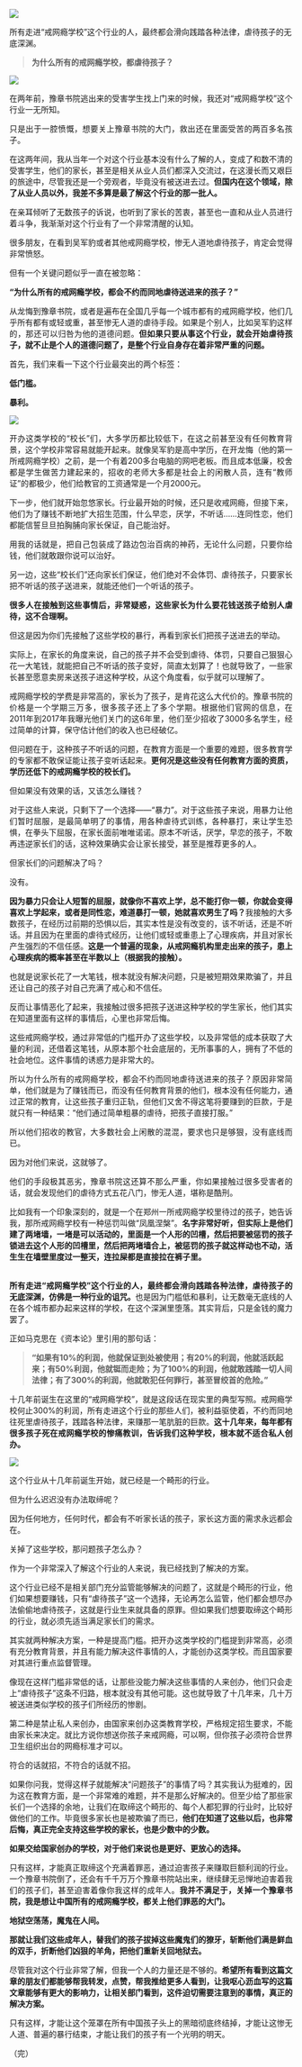 <p><img src="https://www.iaders.com/wp-content/uploads/2019/11/474a9-005PR4hXgy1g7u7zdq4jrj30rs0fmqh1.jpg"></p>
<div class="preface">所有走进“戒网瘾学校”这个行业的人，最终都会滑向践踏各种法律，虐待孩子的无底深渊。</div>
<div class="WB_editor_iframe_new">
<blockquote><p>​​<b>为什么所有的戒网瘾学校，都虐待孩子？<span id="more-8560"></span></b></p></blockquote>
<p class="picbox"><img src="https://www.iaders.com/wp-content/uploads/2019/11/20191103112359-8b293.jpeg"></p>
<p align="justify">
在两年前，豫章书院逃出来的受害学生找上门来的时候，我还对“戒网瘾学校”这个行业一无所知。</p>
<p align="justify">
只是出于一腔愤慨，想要关上豫章书院的大门，救出还在里面受苦的两百多名孩子。</p>
<p align="justify">
在这两年间，我从当年一个对这个行业基本没有什么了解的人，变成了和数不清的受害学生，他们的家长，甚至是相关从业人员们都深入交流过，在这漫长而又艰巨的旅途中，尽管我还是一个旁观者，毕竟没有被送进去过。<b>但国内在这个领域，除了从业人员以外，我差不多算是最了解这个行业的那一批人。</b></p>
<p align="justify">
在亲耳倾听了无数孩子的诉说，也听到了家长的苦衷，甚至也一直和从业人员进行着斗争，我渐渐对这个行业有了一个非常清醒的认知。</p>
<p align="justify">
很多朋友，在看到吴军豹或者其他戒网瘾学校，惨无人道地虐待孩子，肯定会觉得非常愤怒。</p>
<p align="justify">
但有一个关键问题似乎一直在被忽略：</p>
<p align="justify">
<b>“为什么所有的戒网瘾学校，都会不约而同地虐待送进来的孩子？”</b></p>
<p align="justify">
从龙悔到豫章书院，或者是遍布在全国几乎每一个城市都有的戒网瘾学校，他们几乎所有都有或轻或重，甚至惨无人道的虐待手段。如果是个别人，比如吴军豹这样的，那还可以归咎为他的道德问题。<b>但如果只要从事这个行业，就会开始虐待孩子，就不止是个人的道德问题了，是整个行业自身存在着非常严重的问题。</b></p>
<p align="justify">
首先，我们来看一下这个行业最突出的两个标签：</p>
<p align="justify">
<b>低门槛。</b></p>
<p align="justify">
<b>暴利。</b></p>
<p class="picbox"><img src="https://www.iaders.com/wp-content/uploads/2019/11/20191103112401-7c4c6.jpeg"></p>
<p align="justify">
开办这类学校的“校长”们，大多学历都比较低下，在这之前甚至没有任何教育背景，这个学校非常容易就能开起来。就像吴军豹是高中学历，在开龙悔（他的第一所戒网瘾学校）之前，是一个有着200多台电脑的网吧老板。而且成本低廉，校舍都是学生做苦力建起来的，招收的老师大多都是社会上的闲散人员，连有“教师证”的都极少，他们给教官的工资通常是一个月2000元。</p>
<p align="justify">
下一步，他们就开始忽悠家长。行业最开始的时候，还只是收戒网瘾，但接下来，他们为了赚钱不断地扩大招生范围，什么早恋，厌学，不听话……连同性恋，他们都能信誓旦旦拍胸脯向家长保证，自己能治好。</p>
<p align="justify">
用我的话就是，把自己包装成了路边包治百病的神药，无论什么问题，只要你给钱，他们就敢跟你说可以治好。</p>
<p align="justify">
另一边，这些“校长们”还向家长们保证，他们绝对不会体罚、虐待孩子，只要家长把不听话的孩子送进来，就能还他们一个听话的孩子。</p>
<p align="justify">
<b>很多人在接触到这些事情后，非常疑惑，这些家长为什么要花钱送孩子给别人虐待，这不合理啊。</b></p>
<p align="justify">
但这是因为你们先接触了这些学校的暴行，再看到家长们把孩子送进去的举动。</p>
<p align="justify">
实际上，在家长的角度来说，自己的孩子并不会受到虐待、体罚，只要自己狠狠心花一大笔钱，就能把自己不听话的孩子变好，简直太划算了！也就导致了，一些家长甚至愿意卖房来送孩子进这种学校，从这个角度看，似乎就可以理解了。</p>
<p align="justify">
戒网瘾学校的学费是非常高的，家长为了孩子，是肯花这么大代价的。豫章书院的价格是一个学期三万多，很多孩子还上了多个学期。根据他们官网的信息，在2011年到2017年我曝光他们关门的这6年里，他们至少招收了3000多名学生，经过简单的计算，保守估计他们的收入也已经破亿。</p>
<p align="justify">
但问题在于，这种孩子不听话的问题，在教育方面是一个重要的难题，很多教育学的专家都不敢保证能让孩子变听话起来。<b>更何况是这些没有任何教育方面的资质，学历还低下的戒网瘾学校的校长们。</b></p>
<p align="justify">
但如果没有效果的话，又该怎么赚钱？</p>
<p align="justify">
对于这些人来说，只剩下了一个选择——“暴力”。对于这些孩子来说，用暴力让他们暂时屈服，是最简单明了的事情，用各种虐待式训练，各种暴打，来让学生恐惧，在拳头下屈服，在家长面前唯唯诺诺。原本不听话，厌学，早恋的孩子，不敢再违逆家长们的话，这种效果确实会让家长接受，甚至是推荐更多的人。</p>
<p align="justify">
但家长们的问题解决了吗？</p>
<p align="justify">
没有。</p>
<p align="justify">
<b>因为暴力只会让人短暂的屈服，就像你不喜欢上学，总不能打你一顿，你就会变得喜欢上学起来，或者是同性恋，难道暴打一顿，她就喜欢男生了吗？</b>我接触的大多数孩子，在经历过前期的恐惧以后，其实本性是没有改变的，该不听话，还是不听话。并且因为在里面的虐待式经历，让他们或轻或重患上了心理疾病，并且对家长产生强烈的不信任感。<b>这是一个普遍的现象，从戒网瘾机构里走出来的孩子，患上心理疾病的概率甚至在半数以上（根据我的接触）。</b></p>
<p align="justify">
也就是说家长花了一大笔钱，根本就没有解决问题，只是被短期效果欺骗了，并且还让自己的孩子对自己充满了戒心和不信任。</p>
<p align="justify">
反而让事情恶化了起来，我接触过很多把孩子送进这种学校的学生家长，他们其实在知道里面有这样的事情后，心里也非常后悔。</p>
<p align="justify">
这些戒网瘾学校，通过非常低的门槛开办了这些学校，以及非常低的成本获取了大量的利润，还借着这笔钱，从原本那个社会底层的，无所事事的人，拥有了不低的社会地位。这件事情的诱惑力是非常大的。</p>
<p align="justify">
所以为什么所有的戒网瘾学校，都会不约而同地虐待送进来的孩子？原因非常简单，他们就是为了赚钱而已，而没有任何教育背景的他们，根本没有任何能力，通过正常的教育，让这些孩子重归正轨，但他们又舍不得这笔将要赚到的巨款，于是就只有一种结果：“他们通过简单粗暴的虐待，把孩子直接打服。”</p>
<p align="justify">
所以他们招收的教官，大多数社会上闲散的混混，要求也只是够狠，没有底线而已。</p>
<p align="justify">
因为对他们来说，这就够了。</p>
<p align="justify">他们的手段极其恶劣，豫章书院这还算不那么严重，你如果接触过很多受害者的话，就会发现他们的虐待方式五花八门，惨无人道，堪称是酷刑。</p>
<p align="justify">比如我有一个印象深刻的，就是一个在郑州一所戒网瘾学校里待过的孩子，她告诉我，那所戒网瘾学校有一种惩罚叫做“凤凰涅槃”。<b>名字非常好听，但实际上是他们建了两堵墙，一堵是可以活动的，里面是一个人形的凹槽，然后把要被惩罚的孩子锁进去这个人形的凹槽里，然后把两堵墙合上，被惩罚的孩子就这样动也不动，活生生在墙壁里度过一整天，连拉屎都是直接拉在裤子里。</b></p>
<p align="justify"><b><br />
</b><b>所有走进“戒网瘾学校”这个行业的人，最终都会滑向践踏各种法律，虐待孩子的无底深渊，仿佛是一种行业的诅咒。</b>也是因为门槛低和暴利，让无数毫无底线的人在各个城市都办起来这样的学校，在这个深渊里堕落。其实背后，只是金钱的魔力罢了。</p>
<p align="justify">
正如马克思在《资本论》里引用的那句话：</p>
<blockquote><p><b>“如果有10%的利润，他就保证到处被使用；有20%的利润，他就活跃起来；有50%利润，他就铤而走险；为了100%的利润，他就敢践踏一切人间法律；有了300%的利润，他就敢犯任何罪行，甚至冒绞首的危险。”</b></p></blockquote>
<p align="justify">
十几年前诞生在这里的“戒网瘾学校”，就是这段话在现实里的典型写照。戒网瘾学校何止300%的利润，所有走进这个行业的那些人们，被利益驱使着，不约而同地往死里虐待孩子，践踏各种法律，来赚那一笔肮脏的巨款。<b>这十几年来，每年都有很多孩子死在戒网瘾学校的惨痛教训，告诉我们这种学校，根本就不适合私人创办。</b></p>
<p class="picbox"><img src="https://www.iaders.com/wp-content/uploads/2019/11/20191103112403-3cc4a.jpeg"></p>
<p align="justify">
这个行业从十几年前诞生开始，就已经是一个畸形的行业。</p>
<p align="justify">
但为什么迟迟没有办法取缔呢？</p>
<p align="justify">因为任何地方，任何时代，都会有不听家长话的孩子，家长这方面的需求永远都会在。</p>
<p align="justify">
关掉了这些学校，那问题孩子怎么办？</p>
<p align="justify">作为一个非常深入了解这个行业的人来说，我已经找到了解决的方案。</p>
<p align="justify">
这个行业已经不是相关部门充分监管能够解决的问题了，这就是个畸形的行业，他们如果想要赚钱，只有“虐待孩子”这一个选择，无论再怎么监管，他们都会想尽办法偷偷地虐待孩子，这就是行业生来就具备的原罪。但如果我们想要取缔这个畸形的行业，就必须先适当满足家长们的需求。</p>
<p align="justify">
其实就两种解决方案，一种是提高门槛。把开办这类学校的门槛提到非常高，必须有充分教育背景，并且有能力解决这件事情的人，才能创办这类学校。而且国家要对其进行重点监督管理。</p>
<p align="justify">
像现在这样门槛非常低的话，让那些没能力解决这些事情的人来创办，他们只会走上“虐待孩子”这条不归路，根本就没有其他可能。这也就导致了十几年来，几十万被送进类似学校的孩子们所经历的惨剧。</p>
<p align="justify">
第二种是禁止私人来创办，由国家来创办这类教育学校，严格规定招生要求，不能由家长来决定。就比方说你想送你孩子来戒网瘾，可以啊，但你孩子必须符合世界卫生组织出台的网瘾标准才可以。</p>
<p align="justify">
符合的话就招，不符合的话就不招。</p>
<p align="justify">
如果你问我，觉得这样子就能解决“问题孩子”的事情了吗？其实我认为挺难的，因为这在教育方面，是一个非常难的难题，并不是那么好解决的。但至少给了那些家长们一个选择的余地，让我们在取缔这个畸形的、每个人都犯罪的行业时，比较好做他们的工作。毕竟很多家长也是被欺骗了而已，<b>他们在知道了这些以后，也非常后悔，真正完全支持这些学校的家长，也是少数中的少数。</b></p>
<p align="justify">
<b>如果交给国家创办的学校，对于他们来说也是更好、更放心的选择。</b></p>
<p align="justify">
只有这样，才能真正取缔这个充满着罪恶，通过迫害孩子来赚取巨额利润的行业。一个豫章书院倒了，还会有千千万万个豫章书院站出来，继续肆无忌惮地迫害着我们的孩子们，甚至迫害着像你我这样的成年人。<b>我并不满足于，关掉一个豫章书院，我是想让中国所有的戒网瘾学校，都关上他们罪恶的大门。</b></p>
<p align="justify">
<b>地狱空荡荡，魔鬼在人间。</b></p>
<p align="justify">
<b>那就让我们这些成年人，替我们的孩子拔掉这些魔鬼们的獠牙，斩断他们满是鲜血的双手，折断他们凶狠的羊角，把他们重新关回地狱去。</b></p>
<p align="justify">
尽管我对这个行业非常了解，但我一个人的力量还是不够的。<b>希望所有看到这篇文章的朋友们都能够帮我转发，点赞，帮我推给更多人看到，让我呕心沥血写的这篇文章能够有更大的影响力，让相关部门看到，这件迫切需要注意到的事情，真正的解决方案。</b></p>
<p align="justify">
只有这样，才能让这个笼罩在所有中国孩子头上的黑暗彻底终结掉，才能让这惨无人道、普遍的暴行结束，才能让我们的孩子有一个光明的明天。</p>
<p align="justify">
（完）<br />